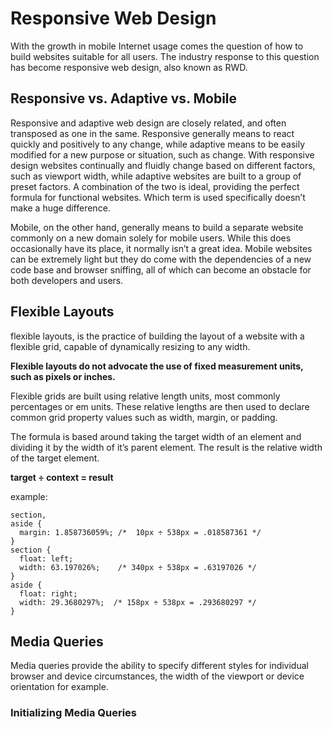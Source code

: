 # Responsive Web Design
With the growth in mobile Internet usage comes the question of how to build websites suitable for all users. The industry response to this question has become responsive web design, also known as RWD.

## Responsive vs. Adaptive vs. Mobile
Responsive and adaptive web design are closely related, and often transposed as one in the same. Responsive generally means to react quickly and positively to any change, while adaptive means to be easily modified for a new purpose or situation, such as change. With responsive design websites continually and fluidly change based on different factors, such as viewport width, while adaptive websites are built to a group of preset factors. A combination of the two is ideal, providing the perfect formula for functional websites. Which term is used specifically doesn’t make a huge difference.

Mobile, on the other hand, generally means to build a separate website commonly on a new domain solely for mobile users. While this does occasionally have its place, it normally isn’t a great idea. Mobile websites can be extremely light but they do come with the dependencies of a new code base and browser sniffing, all of which can become an obstacle for both developers and users.

## Flexible Layouts

 flexible layouts, is the practice of building the layout of a website with a flexible grid, capable of dynamically resizing to any width.

**Flexible layouts do not advocate the use of fixed measurement units, such as pixels or inches.**

Flexible grids are built using relative length units, most commonly percentages or em units. These relative lengths are then used to declare common grid property values such as width, margin, or padding.

The formula is based around taking the target width of an element and dividing it by the width of it’s parent element. The result is the relative width of the target element.


**target ÷ context = result**

example:

```
section,
aside {
  margin: 1.858736059%; /*  10px ÷ 538px = .018587361 */
}
section {
  float: left;
  width: 63.197026%;    /* 340px ÷ 538px = .63197026 */   
}
aside {
  float: right;
  width: 29.3680297%;  /* 158px ÷ 538px = .293680297 */
}
```
## Media Queries

Media queries provide the ability to specify different styles for individual browser and device circumstances, the width of the viewport or device orientation for example. 

### Initializing Media Queries
